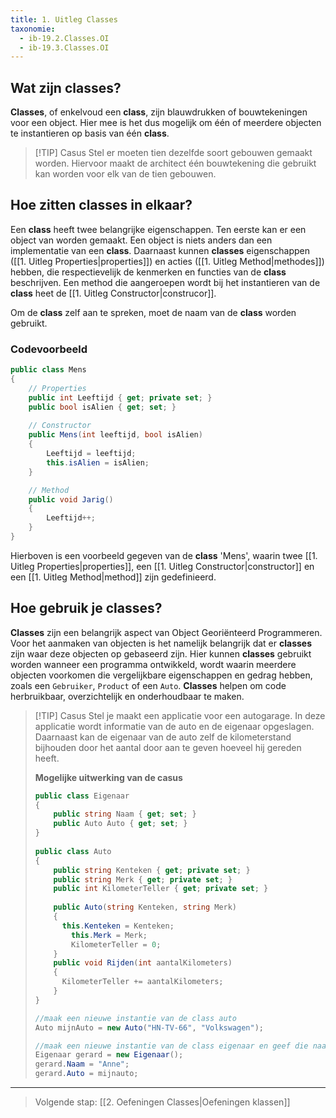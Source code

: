 ```yaml
---
title: 1. Uitleg Classes
taxonomie:
  - ib-19.2.Classes.OI
  - ib-19.3.Classes.OI
---
```


## Wat zijn classes?
**Classes**, of enkelvoud een **class**, zijn blauwdrukken of bouwtekeningen voor een object. Hier mee is het dus mogelijk om één of meerdere objecten te instantieren op basis van één **class**.

> [!TIP] Casus
> Stel er moeten tien dezelfde soort gebouwen gemaakt worden. Hiervoor maakt de architect één bouwtekening die gebruikt kan worden voor elk van de tien gebouwen.

## Hoe zitten classes in elkaar?
Een **class** heeft twee belangrijke eigenschappen. Ten eerste kan er een object van worden gemaakt. Een object is niets anders dan een implementatie van een **class**. Daarnaast kunnen **classes** eigenschappen ([[1. Uitleg Properties|properties]]) en acties ([[1. Uitleg Method|methodes]]) hebben, die respectievelijk de kenmerken en functies van de **class** beschrijven. Een method die aangeroepen wordt bij het instantieren van de **class** heet de [[1. Uitleg Constructor|construcor]].

Om de **class** zelf aan te spreken, moet de naam van de **class** worden gebruikt.

### Codevoorbeeld
```csharp
public class Mens  
{  
    // Properties  
    public int Leeftijd { get; private set; }  
    public bool isAlien { get; set; }  
  
    // Constructor  
    public Mens(int leeftijd, bool isAlien)  
    {        
        Leeftijd = leeftijd;  
        this.isAlien = isAlien;  
    }  

    // Method  
    public void Jarig()  
    {        
        Leeftijd++;  
    }
}
```

Hierboven is een voorbeeld gegeven van de **class** 'Mens', waarin twee [[1. Uitleg Properties|properties]], een [[1. Uitleg Constructor|constructor]] en een [[1. Uitleg Method|method]] zijn gedefinieerd.

## Hoe gebruik je classes?
**Classes** zijn een belangrijk aspect van Object Georiënteerd Programmeren. Voor het aanmaken van objecten is het namelijk belangrijk dat er **classes** zijn waar deze objecten op gebaseerd zijn. 
Hier kunnen **classes** gebruikt worden wanneer een programma ontwikkeld, wordt waarin meerdere objecten voorkomen die vergelijkbare eigenschappen en gedrag hebben, zoals een `Gebruiker`, `Product` of een `Auto`. **Classes** helpen om code herbruikbaar, overzichtelijk en onderhoudbaar te maken.

> [!TIP] Casus
> Stel je maakt een applicatie voor een autogarage. In deze applicatie wordt informatie van de auto en de eigenaar opgeslagen. Daarnaast kan de eigenaar van de auto zelf de kilometerstand bijhouden door het aantal door aan te geven hoeveel hij gereden heeft.
> 
> **Mogelijke uitwerking van de casus**
> ```csharp
> public class Eigenaar  
> {  
>     public string Naam { get; set; }  
>     public Auto Auto { get; set; }  
> }  
>   
> public class Auto  
> {  
>     public string Kenteken { get; private set; }  
>     public string Merk { get; private set; }  
>     public int KilometerTeller { get; private set; }  
>   
>     public Auto(string Kenteken, string Merk)  
>     {
> 	    this.Kenteken = Kenteken;  
>         this.Merk = Merk;  
>         KilometerTeller = 0;  
>     }  
>     public void Rijden(int aantalKilometers)  
>     {
> 	    KilometerTeller += aantalKilometers;  
>     }
> }
>
> //maak een nieuwe instantie van de class auto 
> Auto mijnAuto = new Auto("HN-TV-66", "Volkswagen");
>
> //maak een nieuwe instantie van de class eigenaar en geef die naam en een auto
> Eigenaar gerard = new Eigenaar();
> gerard.Naam = "Anne";
> gerard.Auto = mijnauto;
> ```

---

> Volgende stap: [[2. Oefeningen Classes|Oefeningen klassen]]

